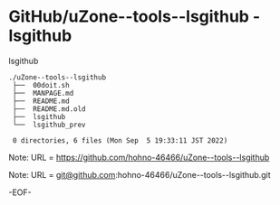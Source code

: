 # GitHub/uZone--tools--lsgithub - lsgithub

lsgithub

    ./uZone--tools--lsgithub
     ├──  00doit.sh
     ├──  MANPAGE.md
     ├──  README.md
     ├──  README.md.old
     ├──  lsgithub
     └──  lsgithub_prev
     
     0 directories, 6 files (Mon Sep  5 19:33:11 JST 2022)


Note: URL = https://github.com/hohno-46466/uZone--tools--lsgithub

Note: URL = git@github.com:hohno-46466/uZone--tools--lsgithub.git

-EOF-
